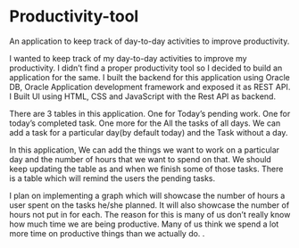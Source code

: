 # Productivity-tool
An application to keep track of day-to-day activities to improve productivity.

I wanted to keep track of my day-to-day activities to improve my productivity. I didn’t find a proper productivity tool so I decided to build an application for the same. I built the backend for this application using Oracle DB, Oracle Application development framework and exposed it as REST API. I Built UI using HTML, CSS and JavaScript with the Rest API as backend. 

There are 3 tables in this application. One for Today’s pending work. One for today’s completed task. One more for the All the tasks of all days. We can add a task for a particular day(by default today) and the Task without a day.

In this application, We can add the things we want to work on a particular day and the number of hours that we want to spend on that. We should keep updating the table as and when we finish some of those tasks. There is a table which will remind the users the pending tasks. 

I plan on implementing a graph which will showcase the number of hours a user spent on the tasks he/she planned. It will also showcase the number of hours not put in for each. The reason for this is many of us don’t really know how much time we are being productive. Many of us think we spend a lot more time on productive things than we actually do.
.
